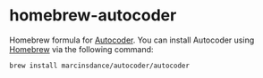 # homebrew-autocoder
Homebrew formula for [Autocoder](https://github.com/marcinsdance/autocoder). You can install Autocoder using [Homebrew](https://brew.sh) via the following command:

    brew install marcinsdance/autocoder/autocoder

